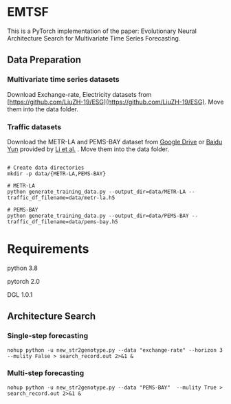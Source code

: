 # EMTSF

This is a PyTorch implementation of the paper: Evolutionary Neural Architecture Search for Multivariate Time Series Forecasting.

## Data Preparation

### Multivariate time series datasets

Download Exchange-rate, Electricity datasets from [https://github.com/LiuZH-19/ESG](https://github.com/LiuZH-19/ESG). Move them into the data folder.

### Traffic datasets

Download the METR-LA and PEMS-BAY dataset from [Google Drive](https://drive.google.com/open?id=10FOTa6HXPqX8Pf5WRoRwcFnW9BrNZEIX) or [Baidu Yun](https://pan.baidu.com/s/14Yy9isAIZYdU__OYEQGa_g) provided by [Li et al.](https://github.com/liyaguang/DCRNN.git) . Move them into the data folder.

```

# Create data directories
mkdir -p data/{METR-LA,PEMS-BAY}

# METR-LA
python generate_training_data.py --output_dir=data/METR-LA --traffic_df_filename=data/metr-la.h5

# PEMS-BAY
python generate_training_data.py --output_dir=data/PEMS-BAY --traffic_df_filename=data/pems-bay.h5

```
# Requirements
python 3.8

pytorch 2.0

DGL 1.0.1

## Architecture Search

### Single-step forecasting

```
nohup python -u new_str2genotype.py --data "exchange-rate" --horizon 3 --mulity False > search_record.out 2>&1 &
```

### Multi-step forecasting

```
nohup python -u new_str2genotype.py --data "PEMS-BAY"  --mulity True > search_record.out 2>&1 &
```
